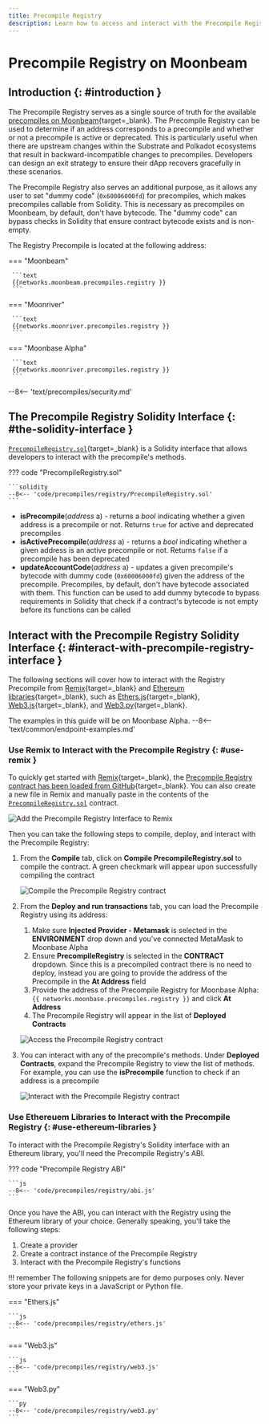 ```yaml
---
title: Precompile Registry
description: Learn how to access and interact with the Precompile Registry on Moonbeam, which can be used to check if a given address is a precompile and if it is supported.
---
```


# Precompile Registry on Moonbeam

## Introduction {: #introduction }

The Precompile Registry serves as a single source of truth for the available [precompiles on Moonbeam](/builders/pallets-precompiles/precompiles/overview){target=_blank}. The Precompile Registry can be used to determine if an address corresponds to a precompile and whether or not a precompile is active or deprecated. This is particularly useful when there are upstream changes within the Substrate and Polkadot ecosystems that result in backward-incompatible changes to precompiles. Developers can design an exit strategy to ensure their dApp recovers gracefully in these scenarios.

The Precompile Registry also serves an additional purpose, as it allows any user to set "dummy code" (`0x60006000fd`) for precompiles, which makes precompiles callable from Solidity. This is necessary as precompiles on Moonbeam, by default, don't have bytecode. The "dummy code" can bypass checks in Solidity that ensure contract bytecode exists and is non-empty.

The Registry Precompile is located at the following address:

=== "Moonbeam"

     ```text
     {{networks.moonbeam.precompiles.registry }}
     ```

=== "Moonriver"

     ```text
     {{networks.moonriver.precompiles.registry }}
     ```

=== "Moonbase Alpha"

     ```text
     {{networks.moonriver.precompiles.registry }}
     ```

--8<-- 'text/precompiles/security.md'

## The Precompile Registry Solidity Interface {: #the-solidity-interface }

[`PrecompileRegistry.sol`](https://github.com/moonbeam-foundation/moonbeam/blob/master/precompiles/precompile-registry/PrecompileRegistry.sol){target=_blank} is a Solidity interface that allows developers to interact with the precompile's methods.

??? code "PrecompileRegistry.sol"

    ```solidity
    --8<-- 'code/precompiles/registry/PrecompileRegistry.sol'
    ```

- **isPrecompile**(*address* a) - returns a *bool* indicating whether a given address is a precompile or not. Returns `true` for active and deprecated precompiles
- **isActivePrecompile**(*address* a) - returns a *bool* indicating whether a given address is an active precompile or not. Returns `false` if a precompile has been deprecated
- **updateAccountCode**(*address* a) - updates a given precompile's bytecode with dummy code (`0x60006000fd`) given the address of the precompile. Precompiles, by default, don't have bytecode associated with them. This function can be used to add dummy bytecode to bypass requirements in Solidity that check if a contract's bytecode is not empty before its functions can be called

## Interact with the Precompile Registry Solidity Interface {: #interact-with-precompile-registry-interface }

The following sections will cover how to interact with the Registry Precompile from [Remix](/builders/build/eth-api/dev-env/remix){target=_blank} and [Ethereum libraries](/builders/build/eth-api/libraries/){target=_blank}, such as [Ethers.js](/builders/build/eth-api/libraries/ethersjs){target=_blank}, [Web3.js](/builders/build/eth-api/libraries/web3js){target=_blank}, and [Web3.py](/builders/build/eth-api/libraries/web3py){target=_blank}.

The examples in this guide will be on Moonbase Alpha.
--8<-- 'text/common/endpoint-examples.md'

### Use Remix to Interact with the Precompile Registry {: #use-remix }

To quickly get started with [Remix](/builders/build/eth-api/dev-env/remix){target=_blank}, the [Precompile Registry contract has been loaded from GitHub](https://remix.ethereum.org/#url=https://github.com/moonbeam-foundation/moonbeam/blob/master/precompiles/precompile-registry/PrecompileRegistry.sol){target=_blank}. You can also create a new file in Remix and manually paste in the contents of the [`PrecompileRegistry.sol`](#the-solidity-interface) contract.

![Add the Precompile Registry Interface to Remix](/images/builders/pallets-precompiles/precompiles/registry/registry-1.png)

Then you can take the following steps to compile, deploy, and interact with the Precompile Registry:

1. From the **Compile** tab, click on **Compile PrecompileRegistry.sol** to compile the contract.  A green checkmark will appear upon successfully compiling the contract

    ![Compile the Precompile Registry contract](/images/builders/pallets-precompiles/precompiles/registry/registry-2.png)

2. From the **Deploy and run transactions** tab, you can load the Precompile Registry using its address:

    1. Make sure **Injected Provider - Metamask** is selected in the **ENVIRONMENT** drop down and you've connected MetaMask to Moonbase Alpha
    2. Ensure **PrecompileRegistry** is selected in the **CONTRACT** dropdown. Since this is a precompiled contract there is no need to deploy, instead you are going to provide the address of the Precompile in the **At Address** field
    3. Provide the address of the Precompile Registry for Moonbase Alpha: `{{ networks.moonbase.precompiles.registry }}` and click **At Address**
    4. The Precompile Registry will appear in the list of **Deployed Contracts**

    ![Access the Precompile Registry contract](/images/builders/pallets-precompiles/precompiles/registry/registry-3.png)

3. You can interact with any of the precompile's methods. Under **Deployed Contracts**, expand the Precompile Registry to view the list of methods. For example, you can use the **isPrecompile** function to check if an address is a precompile

    ![Interact with the Precompile Registry contract](/images/builders/pallets-precompiles/precompiles/registry/registry-4.png)

### Use Ethereuem Libraries to Interact with the Precompile Registry {: #use-ethereum-libraries }

To interact with the Precompile Registry's Solidity interface with an Ethereum library, you'll need the Precompile Registry's ABI.

??? code "Precompile Registry ABI"

    ```js
    --8<-- 'code/precompiles/registry/abi.js'
    ```

Once you have the ABI, you can interact with the Registry using the Ethereum library of your choice. Generally speaking, you'll take the following steps:

1. Create a provider
2. Create a contract instance of the Precompile Registry
3. Interact with the Precompile Registry's functions

!!! remember
    The following snippets are for demo purposes only. Never store your private keys in a JavaScript or Python file.

=== "Ethers.js"

    ```js
    --8<-- 'code/precompiles/registry/ethers.js'
    ```

=== "Web3.js"

    ```js
    --8<-- 'code/precompiles/registry/web3.js'
    ```

=== "Web3.py"

    ```py
    --8<-- 'code/precompiles/registry/web3.py'
    ```